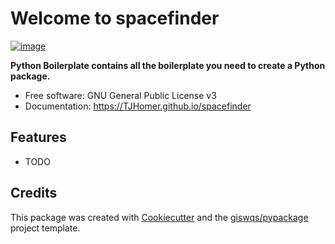 # Welcome to spacefinder


[![image](https://img.shields.io/pypi/v/spacefinder.svg)](https://pypi.python.org/pypi/spacefinder)


**Python Boilerplate contains all the boilerplate you need to create a Python package.**


-   Free software: GNU General Public License v3
-   Documentation: <https://TJHomer.github.io/spacefinder>
    

## Features

-   TODO

## Credits

This package was created with [Cookiecutter](https://github.com/cookiecutter/cookiecutter) and the [giswqs/pypackage](https://github.com/giswqs/pypackage) project template.
